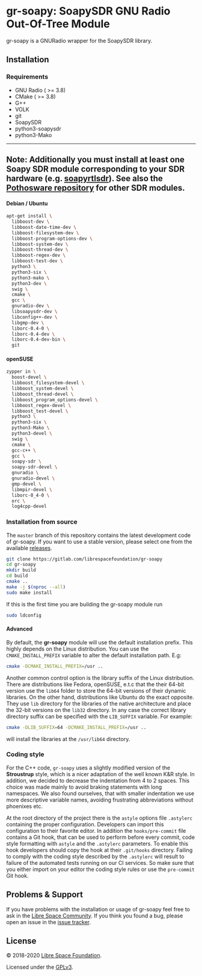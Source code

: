 # gr-soapy: SoapySDR GNU Radio Out-Of-Tree Module
gr-soapy is a GNURadio wrapper for the SoapySDR library.


## Installation

### Requirements
* GNU Radio ( >= 3.8)
* CMake ( >= 3.8)
* G++
* VOLK
* git
* SoapySDR
* python3-soapysdr
* python3-Mako

---
**Note**:
Additionally you must install at least one Soapy SDR module
corresponding to your SDR hardware (e.g.
[soapyrtlsdr](https://github.com/pothosware/SoapyRTLSDR)). See also the
[Pothosware repository](https://github.com/pothosware) for other SDR modules.
---

#### Debian / Ubuntu
```bash
apt-get install \
  libboost-dev \
  libboost-date-time-dev \
  libboost-filesystem-dev \
  libboost-program-options-dev \
  libboost-system-dev \
  libboost-thread-dev \
  libboost-regex-dev \
  libboost-test-dev \
  python3 \
  python3-six \
  python3-mako \
  python3-dev \
  swig \
  cmake \
  gcc \
  gnuradio-dev \
  libsoapysdr-dev \
  libconfig++-dev \
  libgmp-dev \
  liborc-0.4-0 \
  liborc-0.4-dev \
  liborc-0.4-dev-bin \
  git
```

#### openSUSE
```bash
zypper in \
  boost-devel \
  libboost_filesystem-devel \
  libboost_system-devel \
  libboost_thread-devel \
  libboost_program_options-devel \
  libboost_regex-devel \
  libboost_test-devel \
  python3 \
  python3-six \
  python3-Mako \
  python3-devel \
  swig \
  cmake \
  gcc-c++ \
  gcc \
  soapy-sdr \
  soapy-sdr-devel \
  gnuradio \
  gnuradio-devel \
  gmp-devel \
  libmpir-devel \
  liborc-0_4-0 \
  orc \
  log4cpp-devel
```

### Installation from source

The `master` branch of this repository contains the latest development code
of gr-soapy.
If you want to use a stable version, please select one from the available [releases](https://gitlab.com/librespacefoundation/gr-soapy/-/releases).

```bash
git clone https://gitlab.com/librespacefoundation/gr-soapy
cd gr-soapy
mkdir build
cd build
cmake ..
make -j $(nproc --all)
sudo make install
```


If this is the first time you are building the gr-soapy module run

```bash
sudo ldconfig
```


#### Advanced
By default, the **gr-soapy** module will use the default installation prefix.
This highly depends on the Linux distribution. You can use the `CMAKE_INSTALL_PREFIX`
variable to alter the default installation path.
E.g:

```bash
cmake -DCMAKE_INSTALL_PREFIX=/usr ..
```


Another common control option is the library suffix of the Linux distribution.
There are distributions like Fedora, openSUSE, e.t.c that the their 64-bit version
use the `lib64` folder to store the 64-bit versions of their dynamic libraries.
On the other hand, distributions like Ubuntu do the exact opposite. They use
`lib` directory for the libraries of the native architecture and place the 32-bit versions
on the `lib32` directory. In any case the correct library directory suffix
can be specified with the `LIB_SUFFIX` variable. For example:

```bash
cmake -DLIB_SUFFIX=64 -DCMAKE_INSTALL_PREFIX=/usr ..
```

will install the libraries at the `/usr/lib64` directory.

### Coding style
For the C++ code, `gr-soapy` uses a slightly modified version of the 
**Stroustrup** style, which is a nicer adaptation of the well known K&R style.
In addition, we decided to decrease the indentation from 4 to 2 spaces.
This choice was made mainly to avoid braking statements with long namespaces.
We also found ourselves, that with smaller indentation we use more descriptive
variable names, avoiding frustrating abbreviations without phoenixes etc. 

At the root directory of the project there is the `astyle` options 
file `.astylerc` containing the proper configuration.
Developers can import this configuration to their favorite editor. 
In addition the `hooks/pre-commit` file contains a Git hook, 
that can be used to perform before every commit, code style formatting
with `astyle` and the `.astylerc` parameters.
To enable this hook developers should copy the hook at their `.git/hooks` 
directory. 
Failing to comply with the coding style described by the `.astylerc` 
will result to failure of the automated tests running on our CI services. 
So make sure that you either import on your editor the coding style rules 
or use the `pre-commit` Git hook.

## Problems & Support

If you have problems with the installation or usage of gr-soapy feel free to ask
in the [Libre Space Community](https://community.libre.space/). If you think you
found a bug, please open an issue in the
[issue tracker](https://gitlab.com/librespacefoundation/gr-soapy/issues).


## License

&copy; 2018-2020 [Libre Space Foundation](http://libre.space).

Licensed under the [GPLv3](LICENSE).
